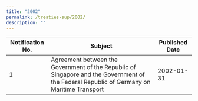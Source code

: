 ```yaml
---
title: "2002"
permalink: /treaties-sup/2002/
description: ""
---
```

|Notification No.|Subject|Published Date|
|---|---|---|
|1|Agreement between the Government of the Republic of Singapore and the Government of the Federal Republic of Germany on Maritime Transport|2002-01-31|